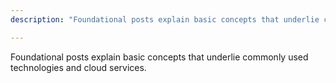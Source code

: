 ```yaml
---
description: "Foundational posts explain basic concepts that underlie commonly used technologies and cloud services."

---
```

Foundational posts explain basic concepts that underlie commonly used technologies and cloud services.
